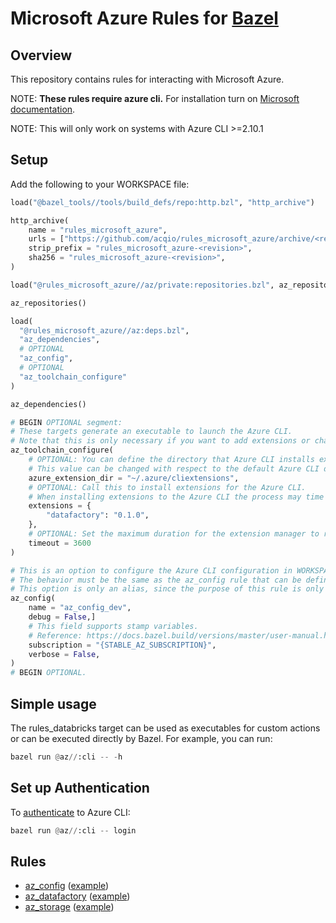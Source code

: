 # Microsoft Azure Rules for [Bazel](https://bazel.build)

## Overview

This repository contains rules for interacting with Microsoft Azure.

NOTE: **These rules require azure cli.** For installation turn on [Microsoft documentation](https://docs.microsoft.com/en-us/cli/azure/install-azure-cli).

NOTE: This will only work on systems with Azure CLI >=2.10.1

## Setup

Add the following to your WORKSPACE file:

```python
load("@bazel_tools//tools/build_defs/repo:http.bzl", "http_archive")

http_archive(
    name = "rules_microsoft_azure",
    urls = ["https://github.com/acqio/rules_microsoft_azure/archive/<revision>.tar.gz"],
    strip_prefix = "rules_microsoft_azure-<revision>",
    sha256 = "rules_microsoft_azure-<revision>",
)

load("@rules_microsoft_azure//az/private:repositories.bzl", az_repositories = "repositories")

az_repositories()

load(
  "@rules_microsoft_azure//az:deps.bzl",
  "az_dependencies",
  # OPTIONAL
  "az_config",
  # OPTIONAL
  "az_toolchain_configure"
)

az_dependencies()

# BEGIN OPTIONAL segment:
# These targets generate an executable to launch the Azure CLI.
# Note that this is only necessary if you want to add extensions or change Toolchain execution properties.
az_toolchain_configure(
    # OPTIONAL: You can define the directory that Azure CLI installs extensions to.
    # This value can be changed with respect to the default Azure CLI directory. Default: "~/.azure/cliextensions"
    azure_extension_dir = "~/.azure/cliextensions",
    # OPTIONAL: Call this to install extensions for the Azure CLI.
    # When installing extensions to the Azure CLI the process may time out before the operation is complete.
    extensions = {
        "datafactory": "0.1.0",
    },
    # OPTIONAL: Set the maximum duration for the extension manager to run in seconds. Default: 3600.
    timeout = 3600
)

# This is an option to configure the Azure CLI configuration in WORKSPACE.
# The behavior must be the same as the az_config rule that can be defined in the project's BUILD.bazel.
# This option is only an alias, since the purpose of this rule is only to define basic properties of execution of the Cli.
az_config(
    name = "az_config_dev",
    debug = False,]
    # This field supports stamp variables.
    # Reference: https://docs.bazel.build/versions/master/user-manual.html#flag--workspace_status_command
    subscription = "{STABLE_AZ_SUBSCRIPTION}",
    verbose = False,
)
# BEGIN OPTIONAL.
```

## Simple usage

The rules_databricks target can be used as executables for custom actions or can be executed directly by Bazel. For example, you can run:
```python
bazel run @az//:cli -- -h
```

## Set up Authentication

To [authenticate](https://docs.microsoft.com/en-us/cli/azure/authenticate-azure-cli?view=azure-cli-latest) to Azure CLI:
```python
bazel run @az//:cli -- login
```

## Rules

* [az_config](docs/az_config.md) ([example](examples/BUILD.bazel))
* [az_datafactory](docs/az_datafactory.md) ([example](examples/datafactory/BUILD.bazel))
* [az_storage](docs/az_storage.md) ([example](examples/storage/BUILD.bazel))
